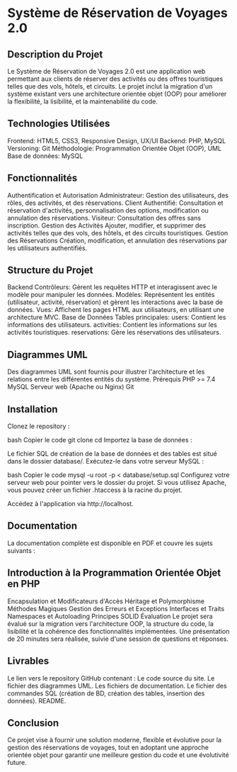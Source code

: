 # Système de Réservation de Voyages 2.0
## Description du Projet
Le Système de Réservation de Voyages 2.0 est une application web permettant aux clients de réserver des activités ou des offres touristiques telles que des vols, hôtels, et circuits. Le projet inclut la migration d'un système existant vers une architecture orientée objet (OOP) pour améliorer la flexibilité, la lisibilité, et la maintenabilité du code.

## Technologies Utilisées
Frontend: HTML5, CSS3, Responsive Design, UX/UI
Backend: PHP, MySQL
Versioning: Git
Méthodologie: Programmation Orientée Objet (OOP), UML
Base de données: MySQL
## Fonctionnalités
Authentification et Autorisation
Administrateur: Gestion des utilisateurs, des rôles, des activités, et des réservations.
Client Authentifié: Consultation et réservation d'activités, personnalisation des options, modification ou annulation des réservations.
Visiteur: Consultation des offres sans inscription.
Gestion des Activités
Ajouter, modifier, et supprimer des activités telles que des vols, des hôtels, et des circuits touristiques.
Gestion des Réservations
Création, modification, et annulation des réservations par les utilisateurs authentifiés.
## Structure du Projet
Backend
Contrôleurs: Gèrent les requêtes HTTP et interagissent avec le modèle pour manipuler les données.
Modèles: Représentent les entités (utilisateur, activité, réservation) et gèrent les interactions avec la base de données.
Vues: Affichent les pages HTML aux utilisateurs, en utilisant une architecture MVC.
Base de Données
Tables principales:
users: Contient les informations des utilisateurs.
activities: Contient les informations sur les activités touristiques.
reservations: Gère les réservations des utilisateurs.
## Diagrammes UML
Des diagrammes UML sont fournis pour illustrer l'architecture et les relations entre les différentes entités du système.
Prérequis
PHP >= 7.4
MySQL
Serveur web (Apache ou Nginx)
Git
## Installation
Clonez le repository :

bash
Copier le code
git clone <lien-vers-le-repository>
cd <nom-du-dossier>
Importez la base de données :

Le fichier SQL de création de la base de données et des tables est situé dans le dossier database/. Exécutez-le dans votre serveur MySQL :

bash
Copier le code
mysql -u root -p < database/setup.sql
Configurez votre serveur web pour pointer vers le dossier du projet. Si vous utilisez Apache, vous pouvez créer un fichier .htaccess à la racine du projet.

Accédez à l'application via http://localhost.

## Documentation
La documentation complète est disponible en PDF et couvre les sujets suivants :

## Introduction à la Programmation Orientée Objet en PHP
Encapsulation et Modificateurs d'Accès
Héritage et Polymorphisme
Méthodes Magiques
Gestion des Erreurs et Exceptions
Interfaces et Traits
Namespaces et Autoloading
Principes SOLID
Évaluation
Le projet sera évalué sur la migration vers l'architecture OOP, la structure du code, la lisibilité et la cohérence des fonctionnalités implémentées. Une présentation de 20 minutes sera réalisée, suivie d'une session de questions et réponses.

## Livrables
Le lien vers le repository GitHub contenant :
Le code source du site.
Le fichier des diagrammes UML.
Les fichiers de documentation.
Le fichier des commandes SQL (création de BD, création des tables, insertion des données).
README.
## Conclusion
Ce projet vise à fournir une solution moderne, flexible et évolutive pour la gestion des réservations de voyages, tout en adoptant une approche orientée objet pour garantir une meilleure gestion du code et une évolutivité future.
